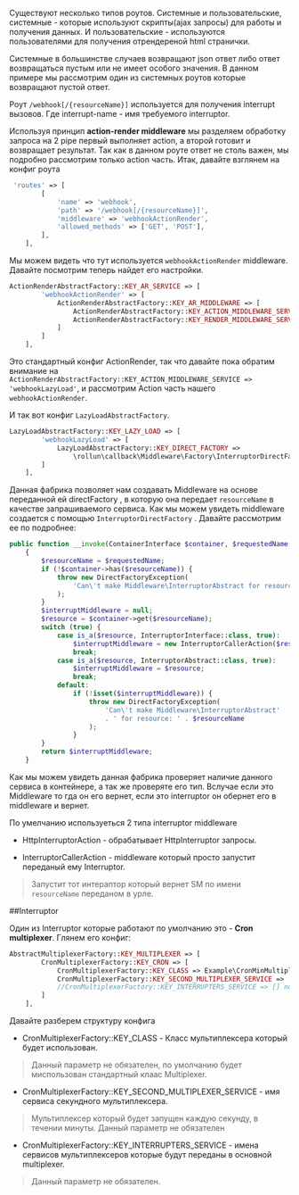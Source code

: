 Существуют несколько типов роутов.
Системные и пользовательские, системные - которые используют скрипты(ajax запросы) для работы и получения данных.
И пользовательские - используются пользователями для получения отрендереной html странички.

Системные в большинстве случаев возвращают json ответ либо ответ возвращаться пустым или не имеет особого значения.
В данном примере мы рассмотрим один из системных роутов которые возвращают пустой ответ.

Роут  `/webhook[/{resourceName}]`  используется для получения interrupt вызовов.
Где  interrupt-name  - имя требуемого interruptor.

Используя принцип **action-render middleware** мы разделяем обработку запроса на 2 pipe первый выполняет action,
а второй готовит и возвращает результат. Так как в данном роуте ответ не столь важен, мы подробно рассмотрим только action часть.
Итак, давайте взглянем на конфиг роута

```php
 'routes' => [
        [
            'name' => 'webhook',
            'path' => '/webhook[/{resourceName}]',
            'middleware' => 'webhookActionRender',
            'allowed_methods' => ['GET', 'POST'],
        ],
    ],    
```

Мы можем видеть что тут используется `webhookActionRender` middleware. 
Давайте посмотрим теперь найдет его настройки.

```php
ActionRenderAbstractFactory::KEY_AR_SERVICE => [
        'webhookActionRender' => [
            ActionRenderAbstractFactory::KEY_AR_MIDDLEWARE => [
                ActionRenderAbstractFactory::KEY_ACTION_MIDDLEWARE_SERVICE => 'webhookLazyLoad',
                ActionRenderAbstractFactory::KEY_RENDER_MIDDLEWARE_SERVICE => 'webhookJsonRender'
            ]
        ]
    ],
```
Это стандартный конфиг ActionRender, 
так что давайте пока обратим внимание на
`ActionRenderAbstractFactory::KEY_ACTION_MIDDLEWARE_SERVICE => 'webhookLazyLoad'`, 
и рассмотрим Action часть нашего `webhookActionRender`.

И так вот конфиг `LazyLoadAbstractFactory`. 
```php
LazyLoadAbstractFactory::KEY_LAZY_LOAD => [
        'webhookLazyLoad' => [
            LazyLoadAbstractFactory::KEY_DIRECT_FACTORY =>
                \rollun\callback\Middleware\Factory\InterruptorDirectFactory::class
        ]
    ],
```
Данная фабрика позволяет нам создавать Middleware на основе переданной ей  directFactory ,
в которую она передает `resourceName` в качестве запрашиваемого сервиса.
Как мы можем увидеть middleware создается с помощью `InterruptorDirectFactory` .
Давайте рассмотрим ее по подробнее:

```php
public function __invoke(ContainerInterface $container, $requestedName, array $options = null)
    {
        $resourceName = $requestedName;
        if (!$container->has($resourceName)) {
            throw new DirectFactoryException(
                'Can\'t make Middleware\InterruptorAbstract for resource: ' . $resourceName
            );
        }
        $interruptMiddleware = null;
        $resource = $container->get($resourceName);
        switch (true) {
            case is_a($resource, InterruptorInterface::class, true):
                $interruptMiddleware = new InterruptorCallerAction($resource);
                break;
            case is_a($resource, InterruptorAbstract::class, true):
                $interruptMiddleware = $resource;
                break;
            default:
                if (!isset($interruptMiddleware)) {
                    throw new DirectFactoryException(
                        'Can\'t make Middleware\InterruptorAbstract'
                        . ' for resource: ' . $resourceName
                    );
                }
        }
        return $interruptMiddleware;
    }
```

Как мы можем увидеть данная фабрика проверяет наличие данного сервиса в контейнере, а так же проверяте его тип.
Вслучае если это Middleware то гда он его вернет, если это interruptor он обернет его в middleware и вернет.

По умелчанию используеться 2 типа interruptor middleware 

* HttpInterruptorAction - обрабатывает HttpInterruptor запросы.

* InterruptorCallerAction - middleware который просто запустит переданый ему Interruptor.
> Запустит тот интераптор который вернет SM по имени `resourceName` переданом в урле.

##Interruptor 

Один из Interruptor которые работают по умолчанию это - **Cron multiplexer**.
Глянем его конфиг:

```php
AbstractMultiplexerFactory::KEY_MULTIPLEXER => [
        CronMultiplexerFactory::KEY_CRON => [
            CronMultiplexerFactory::KEY_CLASS => Example\CronMinMultiplexer::class,//not require
            CronMultiplexerFactory::KEY_SECOND_MULTIPLEXER_SERVICE => 'cronSecMultiplexer', //not require
            //CronMultiplexerFactory::KEY_INTERRUPTERS_SERVICE => [] not require
        ]
    ],
```
Давайте разберем структуру конфига
* CronMultiplexerFactory::KEY_CLASS - Класс мультиплексера который будет использован.
> Данный параметр не обязателен, по умолчанию будет миспользован стандартный клаас Multiplexer.  
* CronMultiplexerFactory::KEY_SECOND_MULTIPLEXER_SERVICE - имя сервиса секундного мультиплексера.
> Мультиплексер который будет запущен каждую секунду, в течении минуты. Данный параметр не обязателен
* CronMultiplexerFactory::KEY_INTERRUPTERS_SERVICE - имена сервисов мультиплексеров
которые будут переданы в основной multiplexer.
> Данный параметр не обязателен.